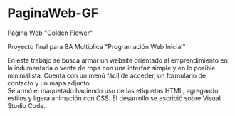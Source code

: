 # PaginaWeb-GF
Página Web "Golden Flower"

Proyecto final para BA Multiplica "Programación Web Inicial"

En este trabajo se busca armar un website orientado al emprendimiento en la  indumentaria o venta de ropa con una interfaz simple y en lo posible minimalista. Cuenta con un menú fácil de acceder, un formulario de contacto y un mapa adjunto.  
Se armó el maquetado haciendo uso de las etiquetas HTML, agregando estilos y ligera animación con CSS. El desarrollo se escribió sobre Visual Studio Code.
